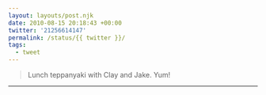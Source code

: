 ```yaml
---
layout: layouts/post.njk
date: 2010-08-15 20:18:43 +00:00
twitter: '21256614147'
permalink: /status/{{ twitter }}/
tags: 
  - tweet
---
```


> Lunch teppanyaki with Clay and Jake. Yum!

---
